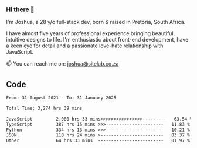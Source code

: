 ### Hi there 👋

I'm Joshua, a 28 y/o full-stack dev, born & raised in Pretoria, South Africa. 

I have almost five years of professional experience bringing beautiful, intuitive designs to life. I'm enthusiastic about front-end development, have a keen eye for detail and a passionate love-hate relationship with JavaScript.

📫 You can reach me on: joshua@sitelab.co.za

## **Code**

<!--START_SECTION:waka-->

```txt
From: 31 August 2021 - To: 31 January 2025

Total Time: 3,274 hrs 39 mins

JavaScript         2,080 hrs 33 mins>>>>>>>>>>>>>>>>---------   63.54 %
TypeScript         387 hrs 15 mins >>>----------------------   11.83 %
Python             334 hrs 13 mins >>>----------------------   10.21 %
JSON               110 hrs 24 mins >------------------------   03.37 %
Other              64 hrs 33 mins  -------------------------   01.97 %
```

<!--END_SECTION:waka-->
